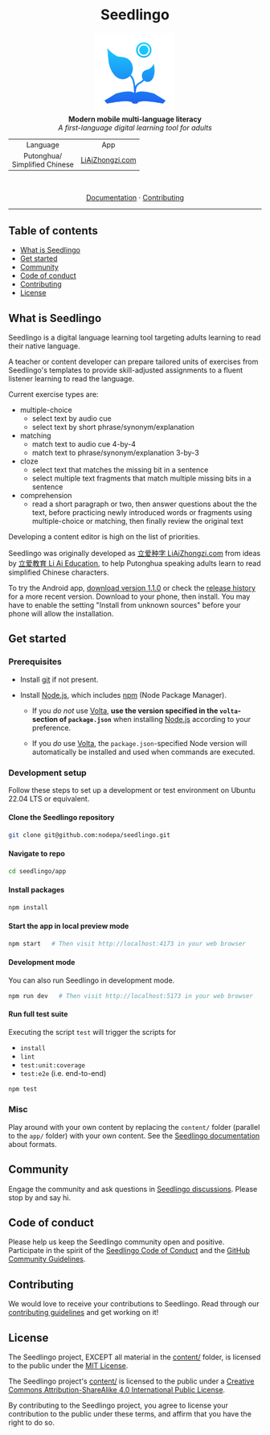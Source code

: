 <h1 align="center">Seedlingo</h1>

<p align="center">
  <img src="docs/.vuepress/public/images/seedlingo-logo-blue.svg"
    alt="seedlingo-logo" height="160px" width="160px"/>
  <br/>
  <b>Modern mobile multi-language literacy</b>
  <br/>
  <i>A first-language digital learning tool for adults</i>
</p>

<table align="center">
  <tr>
    <td align="center">Language</td>
    <td align="center">App</td>
  </tr>
  <tr>
    <td align="center">Putonghua/<br/>Simplified Chinese</td>
    <td align="center"><a href="https://liaizhongzi.com">LiAiZhongzi.com</a></td>
  </tr>
</table>

<br/>
<p align="center">
  <a href="https://seedlingo.com/get-started/get-started.html">Documentation</a>
  ·
  <a href="/.github/CONTRIBUTING.md">Contributing</a>
</p>
<hr>

## Table of contents <!-- omit in toc -->

- [What is Seedlingo](#what-is-seedlingo)
- [Get started](#get-started)
- [Community](#community)
- [Code of conduct](#code-of-conduct)
- [Contributing](#contributing)
- [License](#license)

## What is Seedlingo

Seedlingo is a digital language learning tool
targeting adults learning to read their native language.

A teacher or content developer
can prepare tailored units of exercises
from Seedlingo's templates
to provide skill-adjusted assignments
to a fluent listener
learning to read the language.

Current exercise types are:

- multiple-choice
  - select text by audio cue
  - select text by short phrase/synonym/explanation
- matching
  - match text to audio cue 4-by-4
  - match text to phrase/synonym/explanation 3-by-3
- cloze
  - select text that matches the missing bit in a sentence
  - select multiple text fragments
    that match multiple missing bits in a sentence
- comprehension
  - read a short paragraph or two,
    then answer questions about the the text,
    before practicing newly introduced words or fragments
    using multiple-choice or matching,
    then finally review the original text

Developing a content editor is high on the list of priorities.

Seedlingo was originally developed as
[立爱种字 LiAiZhongzi.com](https://liaizhongzi.com)
from ideas by [立爱教育 Li Ai Education](https://liaieducation.com),
to help Putonghua speaking adults
learn to read simplified Chinese characters.

To try the Android app, [download version 1.1.0](
  https://github.com/nodepa/seedlingo/releases/download/v1.1.0/seedlingo_v1.1.0_33.apk
) or check the [release history](https://github.com/nodepa/seedlingo/releases)
for a more recent version.
Download to your phone, then install.
You may have to enable the setting "Install from unknown sources"
before your phone will allow the installation.

## Get started

### Prerequisites

- Install [git](https://git-scm.com) if not present.
- Install [Node.js](https://nodejs.org), which includes
  [npm](https://www.npmjs.com/get-npm) (Node Package Manager).

  - If you *do not* use [Volta](https://volta.sh/),
    **use the version specified in the `volta`-section of `package.json`**
    when installing [Node.js](https://nodejs.org) according to your preference.

  - If you *do* use [Volta](https://volta.sh/),
    the `package.json`-specified Node version
    will automatically be installed and used
    when commands are executed.

### Development setup

Follow these steps to set up a development or test environment
on Ubuntu 22.04 LTS or equivalent.

#### Clone the Seedlingo repository

```sh
git clone git@github.com:nodepa/seedlingo.git
```

#### Navigate to repo

```sh
cd seedlingo/app
```

#### Install packages

```sh
npm install
```

#### Start the app in local preview mode

```sh
npm start   # Then visit http://localhost:4173 in your web browser
```

#### Development mode

You can also run Seedlingo in development mode.

```sh
npm run dev   # Then visit http://localhost:5173 in your web browser
```

#### Run full test suite

Executing the script `test` will trigger the scripts for

- `install`
- `lint`
- `test:unit:coverage`
- `test:e2e` (i.e. end-to-end)

```sh
npm test
```

### Misc

Play around with your own content
by replacing the `content/` folder (parallel to the `app/` folder)
with your own content.
See the [Seedlingo documentation](https://seedlingo.com/content/content.html)
about formats.

## Community

Engage the community and ask questions
in [Seedlingo discussions](https://github.com/nodepa/seedlingo/discussions).
Please stop by and say hi.

## Code of conduct

Please help us keep the Seedlingo community open and positive.
Participate in the spirit of the
[Seedlingo Code of Conduct](.github/CODE_OF_CONDUCT.md)
and the [GitHub Community Guidelines](
https://docs.github.com/en/github/site-policy/github-community-guidelines).

## Contributing

We would love to receive your contributions to Seedlingo.
Read through our [contributing guidelines](.github/CONTRIBUTING.md)
and get working on it!

## License

The Seedlingo project,
EXCEPT all material in the [content/](content/) folder,
is licensed to the public under the [MIT License](LICENSE.md).

The Seedlingo project's [content/](content/) is licensed to the public under a
[Creative Commons Attribution-ShareAlike 4.0 International Public License](
content/LICENSE.md).

By contributing to the Seedlingo project,
you agree to license your contribution to the public under these terms,
and affirm that you have the right to do so.
